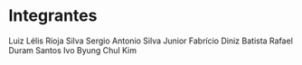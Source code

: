 # Integrantes

Luiz Lélis Rioja Silva
Sergio Antonio Silva Junior
Fabrício Diniz Batista
Rafael Duram Santos 
Ivo Byung Chul Kim
